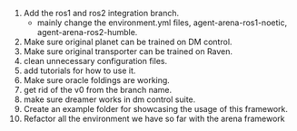 1. Add the ros1 and ros2 integration branch.
    - mainly change the environment.yml files, agent-arena-ros1-noetic, agent-arena-ros2-humble.
2. Make sure original planet can be trained on DM control.
3. Make sure original transporter can be trained on Raven.
4. clean unnecessary configuration files.
5. add tutorials for how to use it.
6. Make sure oracle foldings are working.
7. get rid of the v0 from the branch name.
8. make sure dreamer works in dm control suite.
9. Create an example folder for showcasing the usage of this framework.
10. Refactor all the environment we have so far with the arena framework
